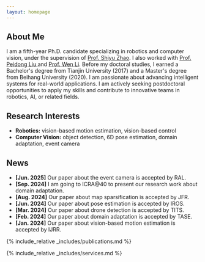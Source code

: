 ```yaml
---
layout: homepage
---
```


## About Me

I am a fifth-year Ph.D. candidate specializing in robotics and computer vision, under the supervision of <a href="https://shiyuzhao.westlake.edu.cn"><autocolor> Prof. Shiyu Zhao</autocolor></a>. I also worked with <a href="https://ethliup.github.io"><autocolor> Prof. Peidong Liu </autocolor></a> and <a href="https://wenli-vision.github.io"><autocolor> Prof. Wen Li</autocolor></a>. Before my doctoral studies, I earned a Bachelor's degree from Tianjin University (2017) and a Master's degree from Beihang University (2020). I am passionate about advancing intelligent systems for real-world applications. I am actively seeking postdoctoral opportunities to apply my skills and contribute to innovative teams in robotics, AI, or related fields.

## Research Interests

- **Robotics:** vision-based motion estimation, vision-based control
- **Computer Vision:** object detection, 6D pose estimation, domain adaptation, event camera
  
## News
- **[Jun. 2025]** Our paper about the event camera is accepted by RAL.
- **[Sep. 2024]** I am going to ICRA@40 to present our research work about domain adaptation.
- **[Aug. 2024]** Our paper about map sparsification is accepted by JFR.
- **[Jun. 2024]** Our paper about pose estimation is accepted by IROS.
- **[Mar. 2024]** Our paper about drone detection is accepted by TITS.
- **[Feb. 2024]** Our paper about domain adaptation is accepted by TASE.
- **[Jan. 2024]** Our paper about vision-based motion estimation is accepted by IJRR.

{% include_relative _includes/publications.md %}

{% include_relative _includes/services.md %}
